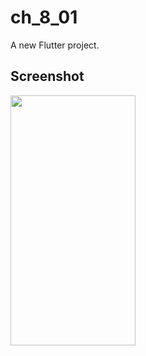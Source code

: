 # ch_8_01

A new Flutter project.

## Screenshot

<img src="https://user-images.githubusercontent.com/111499824/222448396-14a043c6-50e3-45c0-93cf-0b1eeb449826.png" alt="" data-canonical-src="https://gyazo.com/eb5c5741b6a9a16c692170a41a49c858.png" width="200" height="400" />
